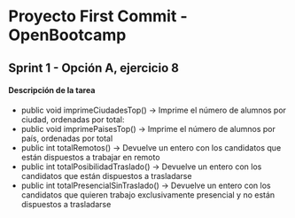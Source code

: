 # Proyecto First Commit - OpenBootcamp
## Sprint 1 - Opción A, ejercicio 8

#### Descripción de la tarea
- public void imprimeCiudadesTop() → Imprime el número de alumnos por ciudad, ordenadas por total:
- public void imprimePaisesTop() → Imprime el número de alumnos por país, ordenadas por total
- public int totalRemotos() → Devuelve un entero con los candidatos que están dispuestos a trabajar en remoto
- public int totalPosibilidadTraslado() → Devuelve un entero con los candidatos que están dispuestos a trasladarse
- public int totalPresencialSinTraslado() → Devuelve un entero con los candidatos que quieren trabajo exclusivamente presencial y no están dispuestos a trasladarse